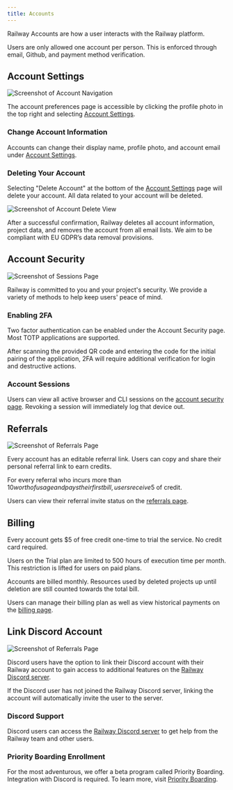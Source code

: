 ```yaml
---
title: Accounts
---
```


Railway Accounts are how a user interacts with the Railway platform.

Users are only allowed one account per person. This is enforced through email, Github, and payment method verification.

## Account Settings

<Image src="https://res.cloudinary.com/railway/image/upload/v1631917785/docs/account-nav_jzyaeb.png"
alt="Screenshot of Account Navigation"
layout="fixed"
width={450} height={311} quality={80} />

The account preferences page is accessible by clicking the profile photo in the top right and selecting [Account Settings](https://railway.app/account).

### Change Account Information

Accounts can change their display name, profile photo, and account email under [Account Settings](https://railway.app/account).

### Deleting Your Account

Selecting "Delete Account" at the bottom of the [Account Settings](https://railway.app/account) page will delete your account. All data related to your account will be deleted.

<Image src="https://res.cloudinary.com/railway/image/upload/v1641244076/docs/delete_acz7hs.png"
alt="Screenshot of Account Delete View"
layout="fixed"
width={450} height={311} quality={80} />

After a successful confirmation, Railway deletes all account information, project data, and removes the account from all email lists. We aim to be compliant with EU GDPR’s data removal provisions.

## Account Security

<Image src="https://res.cloudinary.com/railway/image/upload/v1631917786/docs/sessions_qo0lhw.png"
alt="Screenshot of Sessions Page"
layout="responsive"
width={1162} height={587} quality={80} />

Railway is committed to you and your project's security. We provide a variety of methods to help keep users' peace of mind.

### Enabling 2FA

Two factor authentication can be enabled under the Account Security page. Most TOTP applications are supported.

After scanning the provided QR code and entering the code for the initial pairing of the application, 2FA will require additional verification for login and destructive actions.

### Account Sessions

Users can view all active browser and CLI sessions on the [account security page](https://railway.app/account/security). Revoking a session will immediately log that device out.

## Referrals

<Image src="https://res.cloudinary.com/railway/image/upload/v1631917786/docs/referrals_iya9mz.png"
alt="Screenshot of Referrals Page"
layout="responsive"
width={1141} height={604} quality={80} />

Every account has an editable referral link. Users can copy and share their personal referral link to earn credits.

For every referral who incurs more than $10 worth of usage and pays their first bill, users receive 5$ of credit.

Users can view their referral invite status on the [referrals page](https://railway.app/account/referrals).

## Billing

Every account gets $5 of free credit one-time to trial the service. No credit card required.

Users on the Trial plan are limited to 500 hours of execution time per month. This restriction is lifted for users on paid plans.

Accounts are billed monthly. Resources used by deleted projects up until deletion are still counted towards the total bill.

Users can manage their billing plan as well as view historical payments on the [billing page](https://railway.app/account/billing).

## Link Discord Account

<Image src="https://res.cloudinary.com/railway/image/upload/v1643230045/link-discord-account_vpal68.png"
alt="Screenshot of Referrals Page"
layout="responsive"
width={642} height={326} quality={80} />

Discord users have the option to link their Discord account with their Railway account to gain access to additional features on the [Railway Discord server](https://discord.gg/railway).

If the Discord user has not joined the Railway Discord server, linking the account will automatically invite the user to the server.

### Discord Support

Discord users can access the [Railway Discord server](https://discord.gg/railway) to get help from the Railway team and other users.

### Priority Boarding Enrollment

For the most adventurous, we offer a beta program called Priority Boarding. Integration with Discord is required. To learn more, visit [Priority Boarding](priority-boarding).
